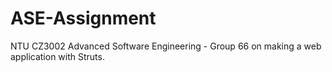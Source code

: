 # ASE-Assignment
NTU CZ3002 Advanced Software Engineering - Group 66 on making a web application with Struts.
